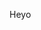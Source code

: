 Heyo

<!---
DustedHam/DustedHam is a ✨ special ✨ repository because its `README.md` (this file) appears on your GitHub profile.
You can click the Preview link to take a look at your changes.
--->
